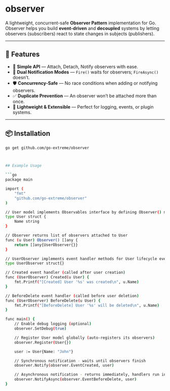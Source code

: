 # observer

A lightweight, concurrent-safe **Observer Pattern** implementation for Go.  
Observer helps you build **event-driven** and **decoupled** systems by letting observers (subscribers) react to state changes in subjects (publishers).

---

## 🚀 Features

- 🔄 **Simple API** — Attach, Detach, Notify observers with ease.  
- 🚀 **Dual Notification Modes** — `Fire()` waits for observers; `FireAsync()` doesn’t.  
- 🛡️ **Concurrency-Safe** — No race conditions when adding or notifying observers.  
- ✅ **Duplicate Prevention** — An observer won’t be attached more than once.  
- 🧩 **Lightweight & Extensible** — Perfect for logging, events, or plugin systems.

---

## 📦 Installation

```bash
go get github.com/go-extreme/observer



## Example Usage

```go
package main

import (
	"fmt"
	"github.com/go-extreme/observer"
)

// User model implements Observables interface by defining Observer() method
type User struct {
	Name string
}

// Observer returns list of observers attached to User
func (u User) Observer() []any {
	return []any{UserObserver{}}
}

// UserObserver implements event handler methods for User lifecycle events
type UserObserver struct{}

// Created event handler (called after user creation)
func (UserObserver) Created(u User) {
	fmt.Printf("[Created] User '%s' was created\n", u.Name)
}

// BeforeDelete event handler (called before user deletion)
func (UserObserver) BeforeDelete(u User) {
	fmt.Printf("[BeforeDelete] User '%s' will be deleted\n", u.Name)
}

func main() {
	// Enable debug logging (optional)
	observer.SetDebug(true)

	// Register User model globally (auto-registers its observers)
	observer.Register(User{})

	user := User{Name: "John"}

	// Synchronous notification - waits until observers finish
	observer.Notify(observer.EventCreated, user)

	// Asynchronous notification - returns immediately, handlers run in goroutines
	observer.NotifyAsync(observer.EventBeforeDelete, user)
}
